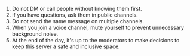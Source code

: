 1. Do not DM or call people without knowing them first.
1. If you have questions, ask them in public channels.
1. Do not send the same message on multiple channels.
1. When you join a voice channel, mute yourself to prevent unnecessary background noise.
1. At the end of the day, it's up to the moderators to make decisions to keep this server a safe and inclusive space.
